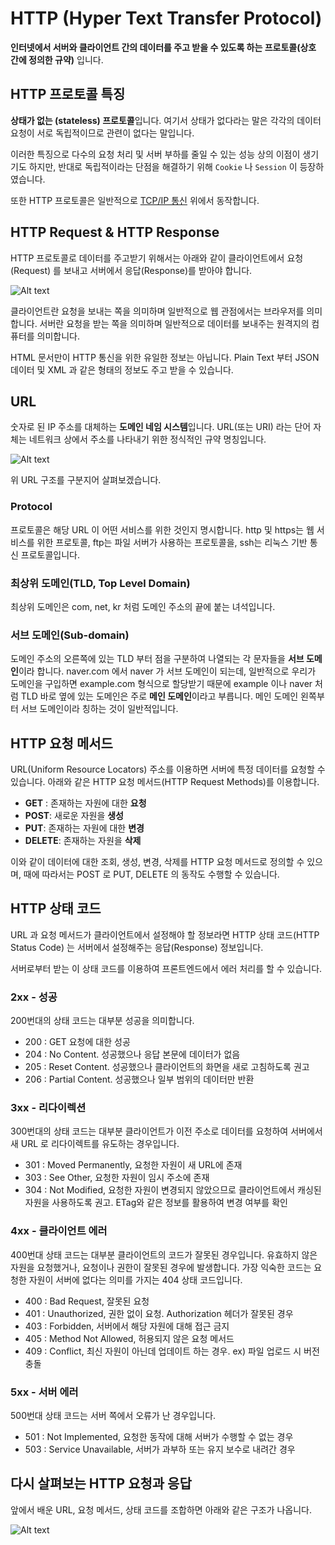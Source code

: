 # HTTP (Hyper Text Transfer Protocol)

**인터넷에서 서버와 클라이언트 간의 데이터를 주고 받을 수 있도록 하는 프로토콜(상호 간에 정의한 규약)** 입니다.


## HTTP 프로토콜 특징

**상태가 없는 (stateless) 프로토콜**입니다. 여기서 상태가 없다라는 말은 각각의 데이터 요청이 서로 독립적이므로 관련이 없다는 말입니다.

이러한 특징으로 다수의 요청 처리 및 서버 부하를 줄일 수 있는 성능 상의 이점이 생기기도 하지만, 반대로 독립적이라는 단점을 해결하기 위해 `Cookie` 나 `Session` 이 등장하였습니다.

또한 HTTP 프로토콜은 일반적으로 [TCP/IP 통신](https://brunch.co.kr/@wangho/6) 위에서 동작합니다.   


## HTTP Request & HTTP Response

HTTP 프로토콜로 데이터를 주고받기 위해서는 아래와 같이 클라이언트에서 요청(Request) 를 보내고 서버에서 응답(Response)를 받아야 합니다.

![Alt text](https://joshua1988.github.io/images/posts/web/http/request-response.png)

클라이언트란 요청을 보내는 쪽을 의미하며 일반적으로 웹 관점에서는 브라우저를 의미합니다. 서버란 요청을 받는 쪽을 의미하며 일반적으로 데이터를 보내주는 원격지의 컴퓨터를 의미합니다.   

HTML 문서만이 HTTP 통신을 위한 유일한 정보는 아닙니다. Plain Text 부터 JSON 데이터 및 XML 과 같은 형태의 정보도 주고 받을 수 있습니다.

## URL

숫자로 된 IP 주소를 대체하는 **도메인 네임 시스템**입니다. URL(또는 URI) 라는 단어 자체는 네트워크 상에서 주소를 나타내기 위한 정식적인 규약 명칭입니다.

![Alt text](https://joshua1988.github.io/images/posts/web/http/url-structure.png)

위 URL 구조를 구분지어 살펴보겠습니다.

### Protocol

프로토콜은 해당 URL 이 어떤 서비스를 위한 것인지 명시합니다. http 및 https는 웹 서비스를 위한 프로토콜, ftp는 파일 서버가 사용하는 프로토콜을, ssh는 리눅스 기반 통신 프로토콜입니다.

### 최상위 도메인(TLD, Top Level Domain)

최상위 도메인은 com, net, kr 처럼 도메인 주소의 끝에 붙는 녀석입니다. 

### 서브 도메인(Sub-domain)

도메인 주소의 오른쪽에 있는 TLD 부터 점을 구분하여 나열되는 각 문자들을 **서브 도메인**이라 합니다. naver.com 에서 naver 가 서브 도메인이 되는데, 일반적으로 우리가 도메인을 구입하면 example.com 형식으로 할당받기 때문에 example 이나 naver 처럼 TLD 바로 옆에 있는 도메인은 주로 **메인 도메인**이라고 부릅니다. 메인 도메인 왼쪽부터 서브 도메인이라 칭하는 것이 일반적입니다.


## HTTP 요청 메서드

URL(Uniform Resource Locators) 주소를 이용하면 서버에 특정 데이터를 요청할 수 있습니다. 아래와 같은 HTTP 요청 메서드(HTTP Request Methods)를 이용합니다.

- **GET** : 존재하는 자원에 대한 **요청**
- **POST**: 새로운 자원을 **생성**
- **PUT**: 존재하는 자원에 대한 **변경**
- **DELETE**: 존재하는 자원을 **삭제**

이와 같이 데이터에 대한 조회, 생성, 변경, 삭제를 HTTP 요청 메서드로 정의할 수 있으며, 때에 따라서는 POST 로 PUT, DELETE 의 동작도 수행할 수 있습니다.


## HTTP 상태 코드

URL 과 요청 메서드가 클라이언트에서 설정해야 할 정보라면 HTTP 상태 코드(HTTP Status Code) 는 서버에서 설정해주는 응답(Response) 정보입니다.

서버로부터 받는 이 상태 코드를 이용하여 프론트엔드에서 에러 처리를 할 수 있습니다.

### 2xx - 성공

200번대의 상태 코드는 대부분 성공을 의미합니다.

* 200 : GET 요청에 대한 성공
* 204 : No Content. 성공했으나 응답 본문에 데이터가 없음
* 205 : Reset Content. 성공했으나 클라이언트의 화면을 새로 고침하도록 권고
* 206 : Partial Content. 성공했으나 일부 범위의 데이터만 반환

### 3xx - 리다이렉션

300번대의 상태 코드는 대부분 클라이언트가 이전 주소로 데이터를 요청하여 서버에서 새 URL 로 리다이렉트를 유도하는 경우입니다.

* 301 : Moved Permanently, 요청한 자원이 새 URL에 존재
* 303 : See Other, 요청한 자원이 임시 주소에 존재
* 304 : Not Modified, 요청한 자원이 변경되지 않았으므로 클라이언트에서 캐싱된 자원을 사용하도록 권고. ETag와 같은 정보를 활용하여 변경 여부를 확인

### 4xx - 클라이언트 에러

400번대 상태 코드는 대부분 클라이언트의 코드가 잘못된 경우입니다. 유효하지 않은 자원을 요청했거나, 요청이나 권한이 잘못된 경우에 발생합니다. 가장 익숙한 코드는 요청한 자원이 서버에 없다는 의미를 가지는 404 상태 코드입니다.

* 400 : Bad Request, 잘못된 요청
* 401 : Unauthorized, 권한 없이 요청. Authorization 헤더가 잘못된 경우
* 403 : Forbidden, 서버에서 해당 자원에 대해 접근 금지
* 405 : Method Not Allowed, 허용되지 않은 요청 메서드
* 409 : Conflict, 최신 자원이 아닌데 업데이트 하는 경우. ex) 파일 업로드 시 버전 충돌

### 5xx - 서버 에러

500번대 상태 코드는 서버 쪽에서 오류가 난 경우입니다.

* 501 : Not Implemented, 요청한 동작에 대해 서버가 수행할 수 없는 경우
* 503 : Service Unavailable, 서버가 과부하 또는 유지 보수로 내려간 경우


## 다시 살펴보는 HTTP 요청과 응답

앞에서 배운 URL, 요청 메서드, 상태 코드를 조합하면 아래와 같은 구조가 나옵니다.

![Alt text](https://joshua1988.github.io/images/posts/web/http/http-full-structure.png)
